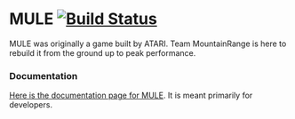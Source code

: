 # MULE [![Build Status](https://circleci.com/gh/MountainRange/MULE.svg?&style=svg)](https://circleci.com/gh/MountainRange/MULE)

MULE was originally a game built by ATARI. Team MountainRange is here to rebuild it from the ground up to peak performance.

### Documentation
[Here is the documentation page for MULE](https://mountainrange.github.io/MULE/documentation.html). It is meant primarily for developers.
